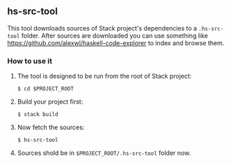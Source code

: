 ## hs-src-tool

This tool downloads sources of Stack project's dependencies to a `.hs-src-tool` folder.
After sources are downloaded you can use something like https://github.com/alexwl/haskell-code-explorer to index and browse them.

### How to use it

1. The tool is designed to be run from the root of Stack project:
   ```shell
   $ cd $PROJECT_ROOT
   ```
1. Build your project first:
   ```shell
   $ stack build
   ```
1. Now fetch the sources:
   ```shell
   $ hs-src-tool
   ```
1. Sources shold be in `$PROJECT_ROOT/.hs-src-tool` folder now.

